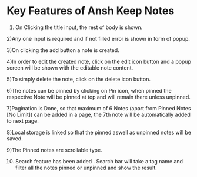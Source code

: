# Key Features of Ansh Keep Notes


1) On Clicking the title input, the rest of body is shown.


2)Any one input is required and if not filled error is shown in form of popup.


3)On clicking the add button a note is created.


4)In order to edit the created note, click on the edit icon button and a popup screen will be shown with the editable note content.


 5)To simply delete the note, click on the delete icon button.


6)The notes can be pinned by clicking on Pin icon, when pinned the respective Note will be pinned at top and will remain there unless unpinned.


 7)Pagination is Done, so that maximum of 6 Notes (apart from Pinned Notes [No Limit]) can be added in a page, the 7th note will be automatically added to next page.


8)Local storage is linked so that the pinned aswell as unpinned notes will be saved.


9)The Pinned notes are scrollable type.


10) Search feature has been added . Search bar will take a tag name and filter all the notes pinned or unpinned and show the result.
